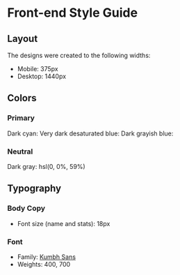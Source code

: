 # Front-end Style Guide

## Layout

The designs were created to the following widths:

- Mobile: 375px
- Desktop: 1440px

## Colors

### Primary

Dark cyan:
Very dark desaturated blue:
Dark grayish blue:

### Neutral

Dark gray: hsl(0, 0%, 59%)

## Typography

### Body Copy

- Font size (name and stats): 18px

### Font

- Family: [Kumbh Sans](https://fonts.google.com/specimen/Kumbh+Sans)
- Weights: 400, 700
